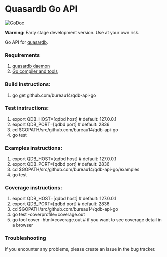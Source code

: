 Quasardb Go API
=================
[![GoDoc](https://godoc.org/github.com/golang/gddo?status.svg)](http://godoc.org/github.com/bureau14/qdb-api-go)

**Warning:** Early stage development version. Use at your own risk.

Go API for [quasardb](https://www.quasardb.net/).


### Requirements

1. [quasardb daemon](https://download.quasardb.net/quasardb/)
1. [Go compiler and tools](https://golang.org/)

### Build instructions:
1. go get github.com/bureau14/qdb-api-go

### Test instructions:
1. export QDB_HOST=[qdbd host] # default: 127.0.0.1
2. export QDB_PORT=[qdbd port] # default: 2836
3. cd $GOPATH/src/github.com/bureau14/qdb-api-go
4. go test

### Examples instructions:
1. export QDB_HOST=[qdbd host] # default: 127.0.0.1
2. export QDB_PORT=[qdbd port] # default: 2836
3. cd $GOPATH/src/github.com/bureau14/qdb-api-go/examples
4. go test

### Coverage instructions:
1. export QDB_HOST=[qdbd host] # default: 127.0.0.1
2. export QDB_PORT=[qdbd port] # default: 2836
3. cd $GOPATH/src/github.com/bureau14/qdb-api-go
4. go test -coverprofile=coverage.out
5. go tool cover -html=coverage.out # if you want to see coverage detail in a browser


### Troubleshooting

If you encounter any problems, please create an issue in the bug tracker.
